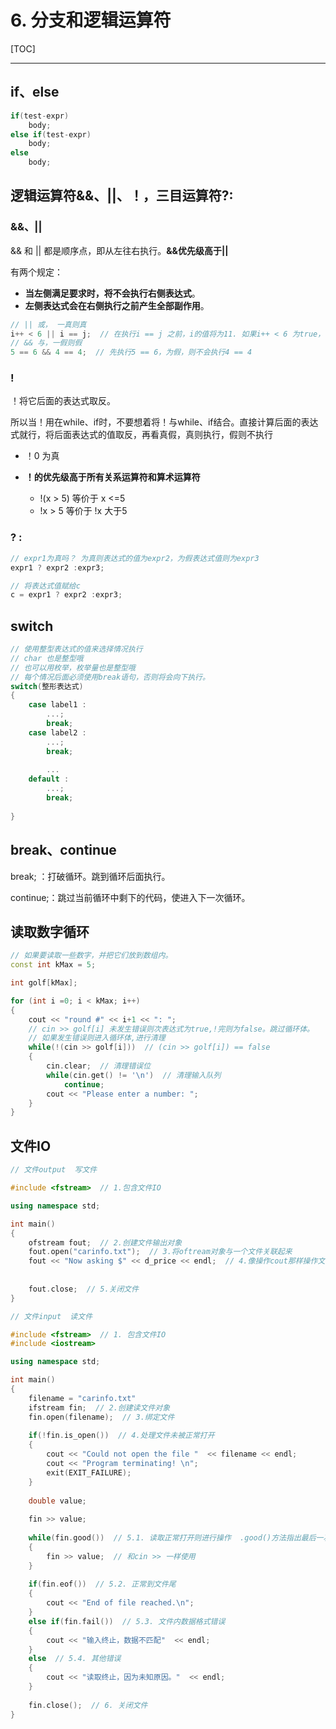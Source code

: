 # 6. 分支和逻辑运算符

[TOC]

---



## if、else

```cpp
if(test-expr)
    body;
else if(test-expr)
    body;
else
    body;

```



## 逻辑运算符&&、||、！，三目运算符?:



### &&、||

&& 和 || 都是顺序点，即从左往右执行。**&&优先级高于||**

有两个规定：

- **当左侧满足要求时，将不会执行右侧表达式**。
- **左侧表达式会在右侧执行之前产生全部副作用**。

```cpp
// || 或， 一真则真
i++ < 6 || i == j;  // 在执行i == j 之前，i的值将为11. 如果i++ < 6 为true， 则不会进行 i==j判定
// && 与，一假则假
5 == 6 && 4 == 4;  // 先执行5 == 6，为假，则不会执行4 == 4
```

### !

！将它后面的表达式取反。

所以当！用在while、if时，不要想着将！与while、if结合。直接计算后面的表达式就行，将后面表达式的值取反，再看真假，真则执行，假则不执行

- ！0 为真

- **！的优先级高于所有关系运算符和算术运算符**

  - !(x > 5)  等价于 x <=5
  - !x > 5 等价于 !x 大于5 

  

### ? :

```cpp
// expr1为真吗？ 为真则表达式的值为expr2，为假表达式值则为expr3
expr1 ? expr2 :expr3;  

// 将表达式值赋给c
c = expr1 ? expr2 :expr3; 
```



## switch

```CPP
// 使用整型表达式的值来选择情况执行
// char 也是整型哦
// 也可以用枚举，枚举量也是整型哦
// 每个情况后面必须使用break语句，否则将会向下执行。
switch(整形表达式)  
{
    case label1 : 
        ...; 
        break;
    case label2 :
        ...; 
        break;
        
        ...
    default : 
        ...;
        break;
        
}
```



## break、continue

break; ：打破循环。跳到循环后面执行。

continue;：跳过当前循环中剩下的代码，使进入下一次循环。

## 读取数字循环

```cpp
// 如果要读取一些数字，并把它们放到数组内。
const int kMax = 5;

int golf[kMax];

for (int i =0; i < kMax; i++)
{
    cout << "round #" << i+1 << ": ";
    // cin >> golf[i] 未发生错误则次表达式为true,!完则为false。跳过循环体。
    // 如果发生错误则进入循环体,进行清理
    while(!(cin >> golf[i]))  // (cin >> golf[i]) == false
    {
        cin.clear;  // 清理错误位
        while(cin.get() != '\n')  // 清理输入队列
            continue;
        cout << "Please enter a number: ";
    }
}
```



## 文件IO

```c++
// 文件output  写文件

#include <fstream>  // 1.包含文件IO

using namespace std;

int main()
{
    ofstream fout;  // 2.创建文件输出对象
    fout.open("carinfo.txt");  // 3.将oftream对象与一个文件关联起来
    fout << "Now asking $" << d_price << endl;  // 4.像操作cout那样操作文件。
    
    
    fout.close;  // 5.关闭文件
}
```

```cpp
// 文件input  读文件

#include <fstream>  // 1. 包含文件IO
#include <iostream>

using namespace std;  

int main()
{
    filename = "carinfo.txt"
    ifstream fin;  // 2.创建读文件对象
    fin.open(filename);  // 3.绑定文件
    
    if(!fin.is_open())  // 4.处理文件未被正常打开
    {
        cout << "Could not open the file "  << filename << endl;
        cout << "Program terminating! \n";
        exit(EXIT_FAILURE);
    }
    
    double value;
    
    fin >> value;
    
    while(fin.good())  // 5.1. 读取正常打开则进行操作  .good()方法指出最后一次读取输入的操作是否成功
    {
        fin >> value;  // 和cin >> 一样使用
    }
    
    if(fin.eof())  // 5.2. 正常到文件尾
    {
        cout << "End of file reached.\n";
    }
    else if(fin.fail())  // 5.3. 文件内数据格式错误
    {
        cout << "输入终止，数据不匹配"  << endl;
    }
    else  // 5.4. 其他错误
    {
        cout << "读取终止，因为未知原因。"  << endl;
    }
    
    fin.close();  // 6. 关闭文件
}
```










